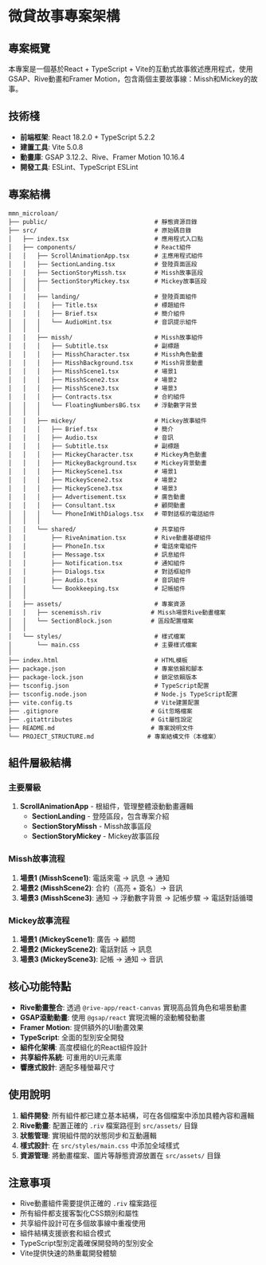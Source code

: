 # 微貸故事專案架構

## 專案概覽
本專案是一個基於React + TypeScript + Vite的互動式故事敘述應用程式，使用GSAP、Rive動畫和Framer Motion，包含兩個主要故事線：Missh和Mickey的故事。

## 技術棧
- **前端框架**: React 18.2.0 + TypeScript 5.2.2
- **建置工具**: Vite 5.0.8
- **動畫庫**: GSAP 3.12.2、Rive、Framer Motion 10.16.4
- **開發工具**: ESLint、TypeScript ESLint

## 專案結構

```
mmn_microloan/
├── public/                              # 靜態資源目錄
├── src/                                 # 原始碼目錄
│   ├── index.tsx                        # 應用程式入口點
│   ├── components/                      # React組件
│   │   ├── ScrollAnimationApp.tsx       # 主應用程式組件
│   │   ├── SectionLanding.tsx           # 登陸頁面區段
│   │   ├── SectionStoryMissh.tsx        # Missh故事區段
│   │   ├── SectionStoryMickey.tsx       # Mickey故事區段
│   │   │
│   │   ├── landing/                     # 登陸頁面組件
│   │   │   ├── Title.tsx                # 標題組件
│   │   │   ├── Brief.tsx                # 簡介組件
│   │   │   └── AudioHint.tsx            # 音訊提示組件
│   │   │
│   │   ├── missh/                       # Missh故事組件
│   │   │   ├── Subtitle.tsx             # 副標題
│   │   │   ├── MisshCharacter.tsx       # Missh角色動畫
│   │   │   ├── MisshBackground.tsx      # Missh背景動畫
│   │   │   ├── MisshScene1.tsx          # 場景1
│   │   │   ├── MisshScene2.tsx          # 場景2
│   │   │   ├── MisshScene3.tsx          # 場景3
│   │   │   ├── Contracts.tsx            # 合約組件
│   │   │   └── FloatingNumbersBG.tsx    # 浮動數字背景
│   │   │
│   │   ├── mickey/                      # Mickey故事組件
│   │   │   ├── Brief.tsx                # 簡介
│   │   │   ├── Audio.tsx                # 音訊
│   │   │   ├── Subtitle.tsx             # 副標題
│   │   │   ├── MickeyCharacter.tsx      # Mickey角色動畫
│   │   │   ├── MickeyBackground.tsx     # Mickey背景動畫
│   │   │   ├── MickeyScene1.tsx         # 場景1
│   │   │   ├── MickeyScene2.tsx         # 場景2
│   │   │   ├── MickeyScene3.tsx         # 場景3
│   │   │   ├── Advertisement.tsx        # 廣告動畫
│   │   │   ├── Consultant.tsx           # 顧問動畫
│   │   │   └── PhoneInWithDialogs.tsx   # 帶對話框的電話組件
│   │   │
│   │   └── shared/                      # 共享組件
│   │       ├── RiveAnimation.tsx        # Rive動畫基礎組件
│   │       ├── PhoneIn.tsx              # 電話來電組件
│   │       ├── Message.tsx              # 訊息組件
│   │       ├── Notification.tsx         # 通知組件
│   │       ├── Dialogs.tsx              # 對話框組件
│   │       ├── Audio.tsx                # 音訊組件
│   │       └── Bookkeeping.tsx          # 記帳組件
│   │
│   ├── assets/                          # 專案資源
│   │   ├── scenemissh.riv              # Missh場景Rive動畫檔案
│   │   └── SectionBlock.json           # 區段配置檔案
│   │
│   └── styles/                          # 樣式檔案
│       └── main.css                     # 主要樣式檔案
│
├── index.html                           # HTML模板
├── package.json                         # 專案依賴和腳本
├── package-lock.json                    # 鎖定依賴版本
├── tsconfig.json                        # TypeScript配置
├── tsconfig.node.json                   # Node.js TypeScript配置
├── vite.config.ts                       # Vite建置配置
├── .gitignore                          # Git忽略檔案
├── .gitattributes                      # Git屬性設定
├── README.md                           # 專案說明文件
└── PROJECT_STRUCTURE.md               # 專案結構文件（本檔案）
```

## 組件層級結構

### 主要層級
1. **ScrollAnimationApp** - 根組件，管理整體滾動動畫邏輯
   - **SectionLanding** - 登陸區段，包含專案介紹
   - **SectionStoryMissh** - Missh故事區段
   - **SectionStoryMickey** - Mickey故事區段

### Missh故事流程
1. **場景1 (MisshScene1)**: 電話來電 → 訊息 → 通知
2. **場景2 (MisshScene2)**: 合約（高亮 + 簽名）→ 音訊
3. **場景3 (MisshScene3)**: 通知 → 浮動數字背景 → 記帳步驟 → 電話對話循環

### Mickey故事流程
1. **場景1 (MickeyScene1)**: 廣告 → 顧問
2. **場景2 (MickeyScene2)**: 電話對話 → 訊息
3. **場景3 (MickeyScene3)**: 記帳 → 通知 → 音訊

## 核心功能特點

- **Rive動畫整合**: 透過 `@rive-app/react-canvas` 實現高品質角色和場景動畫
- **GSAP滾動動畫**: 使用 `@gsap/react` 實現流暢的滾動觸發動畫
- **Framer Motion**: 提供額外的UI動畫效果
- **TypeScript**: 全面的型別安全開發
- **組件化架構**: 高度模組化的React組件設計
- **共享組件系統**: 可重用的UI元素庫
- **響應式設計**: 適配多種螢幕尺寸


## 使用說明

1. **組件開發**: 所有組件都已建立基本結構，可在各個檔案中添加具體內容和邏輯
2. **Rive動畫**: 配置正確的 `.riv` 檔案路徑到 `src/assets/` 目錄
3. **狀態管理**: 實現組件間的狀態同步和互動邏輯
4. **樣式設計**: 在 `src/styles/main.css` 中添加全域樣式
5. **資源管理**: 將動畫檔案、圖片等靜態資源放置在 `src/assets/` 目錄

## 注意事項

- Rive動畫組件需要提供正確的 `.riv` 檔案路徑
- 所有組件都支援客製化CSS類別和屬性
- 共享組件設計可在多個故事線中重複使用
- 組件結構支援嵌套和組合模式
- TypeScript型別定義確保開發時的型別安全
- Vite提供快速的熱重載開發體驗 